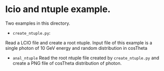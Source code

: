 # lcio and ntuple example.

Two examples in this directory.

- `create_ntuple.py`: 

Read a LCIO file and create a root ntuple.
Input file of this example is a single photon of 10 GeV energy and 
random distribution in cosTheta

- `anal_ntuple`
Read the root ntuple file created by `create_ntuple.py` 
and create a PNG file of cosTheta distribution of photon.

